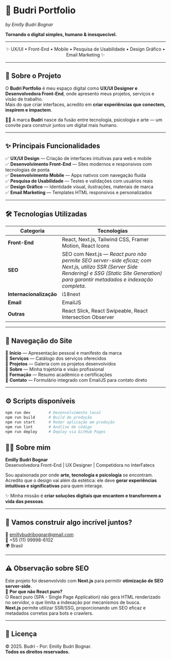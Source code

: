 # 🌟 **Budri Portfolio**  
_by Emilly Budri Bognar_

**Tornando o digital simples, humano & inesquecível.**  

---

<p align="center">
✨ UX/UI • Front-End • Mobile • Pesquisa de Usabilidade • Design Gráfico • Email Marketing ✨
</p>

---

## 🚀 **Sobre o Projeto**

O **Budri Portfolio** é meu espaço digital como **UX/UI Designer e Desenvolvedora Front-End**, onde apresento meus projetos, serviços e visão de trabalho.  
Mais do que criar interfaces, acredito em **criar experiências que conectem, inspirem e impactem**.  

🧑‍🎨 A marca **Budri** nasce da fusão entre tecnologia, psicologia e arte — um convite para construir juntos um digital mais humano.

---

## ✨ **Principais Funcionalidades**

✅ **UX/UI Design** — Criação de interfaces intuitivas para web e mobile  
✅ **Desenvolvimento Front-End** — Sites modernos e responsivos com tecnologias de ponta  
✅ **Desenvolvimento Mobile** — Apps nativos com navegação fluida  
✅ **Pesquisa de Usabilidade** — Testes e validações com usuários reais  
✅ **Design Gráfico** — Identidade visual, ilustrações, materiais de marca  
✅ **Email Marketing** — Templates HTML responsivos e personalizados  

---

## 🛠️ **Tecnologias Utilizadas**

| Categoria        | Tecnologias |
|------------------|-------------|
| **Front-End**    | React, Next.js, Tailwind CSS, Framer Motion, React Icons |
| **SEO**          | SEO com Next.js — _React puro não permite SEO server-side eficaz; com Next.js, utilizo SSR (Server Side Rendering) e SSG (Static Site Generation) para garantir metadados e indexação completa._ |
| **Internacionalização** | i18next |
| **Email**        | EmailJS |
| **Outras**       | React Slick, React Swipeable, React Intersection Observer |

---

## 📁 **Navegação do Site**

🔸 **Início** — Apresentação pessoal e manifesto da marca  
🔸 **Serviços** — Catálogo dos serviços oferecidos  
🔸 **Projetos** — Galeria com os projetos desenvolvidos  
🔸 **Sobre** — Minha trajetória e visão profissional  
🔸 **Formação** — Resumo acadêmico e certificações  
🔸 **Contato** — Formulário integrado com EmailJS para contato direto  

---

## ⚙️ **Scripts disponíveis**

```bash
npm run dev        # Desenvolvimento local
npm run build      # Build de produção
npm run start      # Rodar aplicação em produção
npm run lint       # Análise de código
npm run deploy     # Deploy via GitHub Pages
```

## 👩‍💻 Sobre mim

**Emilly Budri Bognar**  
Desenvolvedora Front-End | UX Designer | Competidora no InterFatecs 

Sou apaixonada por onde **arte, tecnologia e psicologia** se encontram.  
Acredito que o design vai além da estética: ele deve **gerar experiências intuitivas e significativas** para quem interage.

✨ Minha missão é **criar soluções digitais que encantem e transformem a vida das pessoas**.

---

## 💌 Vamos construir algo incrível juntos?

📧 emillybudribognar@gmail.com  
📱 +55 (11) 99998-6102  
🌍 Brasil  

---

## ⚠️ Observação sobre SEO

Este projeto foi desenvolvido com **Next.js** para permitir **otimização de SEO server-side**.  
📌 **Por que não React puro?**  
O React puro (SPA - Single Page Application) não gera HTML renderizado no servidor, o que limita a indexação por mecanismos de busca.  
**Next.js** permite utilizar SSR/SSG, proporcionando um SEO eficaz e metadados corretos para bots e crawlers.

---

## 📜 Licença

© 2025. Budri - Por: Emilly Budri Bognar.  
**Todos os direitos reservados.**
